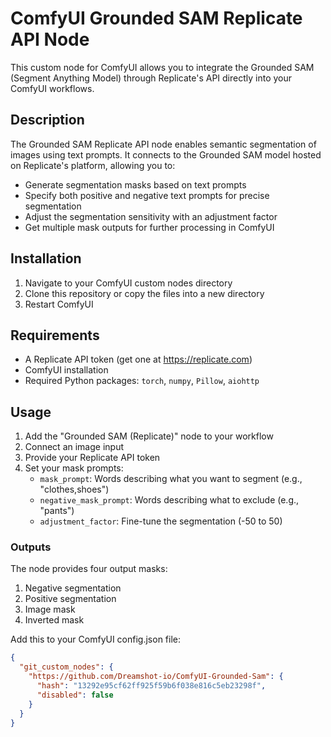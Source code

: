 # ComfyUI Grounded SAM Replicate API Node

This custom node for ComfyUI allows you to integrate the Grounded SAM (Segment Anything Model) through Replicate's API directly into your ComfyUI workflows.

## Description

The Grounded SAM Replicate API node enables semantic segmentation of images using text prompts. It connects to the Grounded SAM model hosted on Replicate's platform, allowing you to:

- Generate segmentation masks based on text prompts
- Specify both positive and negative text prompts for precise segmentation
- Adjust the segmentation sensitivity with an adjustment factor
- Get multiple mask outputs for further processing in ComfyUI

## Installation

1. Navigate to your ComfyUI custom nodes directory
2. Clone this repository or copy the files into a new directory
3. Restart ComfyUI

## Requirements

- A Replicate API token (get one at https://replicate.com)
- ComfyUI installation
- Required Python packages: `torch`, `numpy`, `Pillow`, `aiohttp`

## Usage

1. Add the "Grounded SAM (Replicate)" node to your workflow
2. Connect an image input
3. Provide your Replicate API token
4. Set your mask prompts:
   - `mask_prompt`: Words describing what you want to segment (e.g., "clothes,shoes")
   - `negative_mask_prompt`: Words describing what to exclude (e.g., "pants")
   - `adjustment_factor`: Fine-tune the segmentation (-50 to 50)

### Outputs

The node provides four output masks:

1. Negative segmentation
2. Positive segmentation
3. Image mask
4. Inverted mask

Add this to your ComfyUI config.json file:

```json
{
  "git_custom_nodes": {
    "https://github.com/Dreamshot-io/ComfyUI-Grounded-Sam": {
      "hash": "13292e95cf62ff925f59b6f038e816c5eb23298f",
      "disabled": false
    }
  }
}
```
